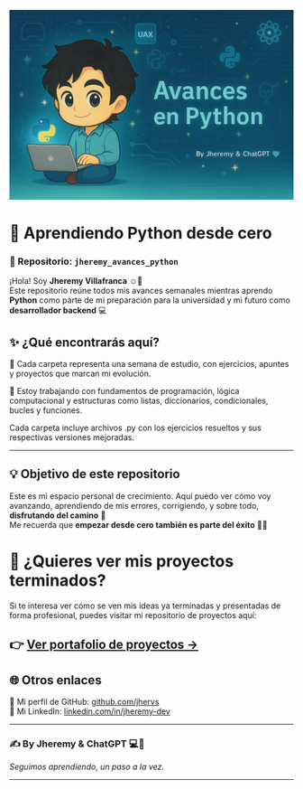 <p align="center">
  <img src="banner_py.png" alt="Banner de bienvenida" />
</p>

# 🐍 Aprendiendo Python desde cero  
### 🧠 Repositorio: `jheremy_avances_python`

¡Hola! Soy **Jheremy Villafranca** ☺️🩵  
Este repositorio reúne todos mis avances semanales mientras aprendo **Python** como parte de mi preparación para la universidad y mi futuro como **desarrollador backend** 💻


## ✨ ¿Qué encontrarás aquí?

📁 Cada carpeta representa una semana de estudio, con ejercicios, apuntes y proyectos que marcan mi evolución.  

📘 Estoy trabajando con fundamentos de programación, lógica computacional y estructuras como listas, diccionarios, condicionales, bucles y funciones.


Cada carpeta incluye archivos .py con los ejercicios resueltos y sus respectivas versiones mejoradas.

---

## 💡 Objetivo de este repositorio

Este es mi espacio personal de crecimiento. Aquí puedo ver cómo voy avanzando, aprendiendo de mis errores, corrigiendo, y sobre todo, **disfrutando del camino** 🩵  
Me recuerda que **empezar desde cero también es parte del éxito** 💪✨


# 🔗 ¿Quieres ver mis proyectos terminados?

Si te interesa ver cómo se ven mis ideas ya terminadas y presentadas de forma profesional, puedes visitar mi repositorio de proyectos aquí:

👉 [Ver portafolio de proyectos →](https://github.com/jhervs/jheremy-portafolio)
---

## 🌐 Otros enlaces

🔗 Mi perfil de GitHub: [github.com/jhervs](https://github.com/jhervs)  
🔗 Mi LinkedIn: [linkedin.com/in/jheremy-dev](https://linkedin.com/in/jheremy-dev)

---

### ✍️ By Jheremy & ChatGPT 💻🩵
_Seguimos aprendiendo, un paso a la vez._

---

